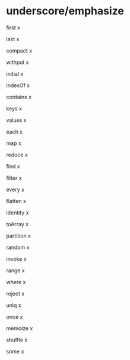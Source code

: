 # underscore/emphasize

first x 

last x

compact x

withput x

initial x

indexOf x

contains x

keys x

values x

each x

map x

reduce x

find x

filter x

every x

flatten x

identity x

toArray x

partition x

random x

invoke x

range x

where x

reject x

uniq x

once x

memoize x

shuffle x

some x
